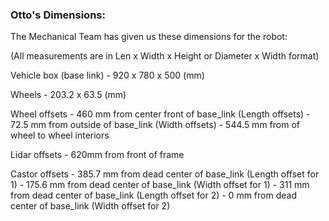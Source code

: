 ### Otto's Dimensions: 
The Mechanical Team has given us these dimensions for the robot:

(All measurements are in Len x Width x Height or Diameter x Width format)

Vehicle box (base link)
    - 920 x 780 x 500 (mm)

Wheels 
    - 203.2 x 63.5 (mm)

Wheel offsets
    - 460 mm from center front of base_link (Length offsets)
    - 72.5 mm from outside of base_link (Width offsets)
    - 544.5 mm from of wheel to wheel interiors 

Lidar offsets
    - 620mm from front of frame

Castor offsets 
    - 385.7 mm from dead center of base_link (Length offset for 1)
    - 175.6 mm from dead center of base_link (Width offset for 1)
    - 311 mm from dead center of base_link (Length offset for 2)
    - 0 mm from dead center of base_link (Width offset for 2)
